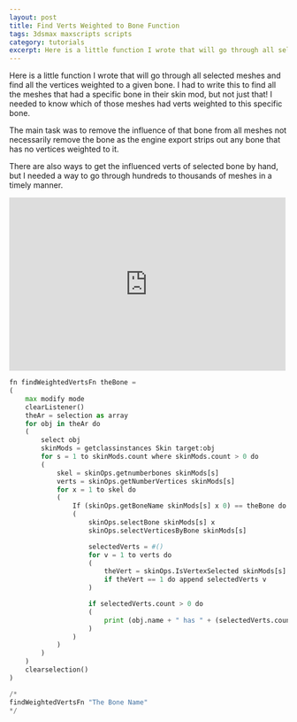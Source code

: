 ```yaml
---
layout: post
title: Find Verts Weighted to Bone Function
tags: 3dsmax maxscripts scripts
category: tutorials
excerpt: Here is a little function I wrote that will go through all selected meshes and find all the vertices weighted to a given bone.
---
```


Here is a little function I wrote that will go through all selected meshes and find all the vertices weighted to a given bone. I had to write this to find all the meshes that had a specific bone in their skin mod, but not just that! I needed to know which of those meshes had verts weighted to this specific bone.

The main task was to remove the influence of that bone from all meshes not necessarily remove the bone as the engine export strips out any bone that has no vertices weighted to it.

There are also ways to get the influenced verts of selected bone by hand, but I needed a way to go through hundreds to thousands of meshes in a timely manner.

<iframe src="https://player.vimeo.com/video/60972226?color=009688&title=0&byline=0&portrait=0" width="500" height="313" frameborder="0" webkitallowfullscreen mozallowfullscreen allowfullscreen></iframe>

```python
fn findWeightedVertsFn theBone =
(
    max modify mode
    clearListener()
    theAr = selection as array
    for obj in theAr do
    (
        select obj
        skinMods = getclassinstances Skin target:obj
        for s = 1 to skinMods.count where skinMods.count > 0 do
        (
            skel = skinOps.getnumberbones skinMods[s]
            verts = skinOps.getNumberVertices skinMods[s]
            for x = 1 to skel do
            (
                If (skinOps.getBoneName skinMods[s] x 0) == theBone do
                (
                    skinOps.selectBone skinMods[s] x
                    skinOps.selectVerticesByBone skinMods[s]

                    selectedVerts = #()
                    for v = 1 to verts do
                    (
                        theVert = skinOps.IsVertexSelected skinMods[s] v
                        if theVert == 1 do append selectedVerts v
                    )

                    if selectedVerts.count > 0 do
                    (
                        print (obj.name + " has " + (selectedVerts.count as string) + " verts weighted to " + theBone)
                    )
                )
            )
        )
    )
    clearselection()
)

/*
findWeightedVertsFn "The Bone Name"
*/
```
